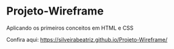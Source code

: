 # Projeto-Wireframe

Aplicando os primeiros conceitos em HTML e CSS

Confira aqui: https://silveirabeatriz.github.io/Projeto-Wireframe/
